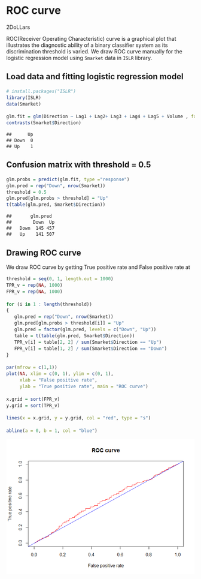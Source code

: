 ROC curve
================
2DoLLars

ROC(Receiver Operating Characteristic) curve is a graphical plot that
illustrates the diagnostic ability of a binary classifier system as its
discrimination threshold is varied. We draw ROC curve manually for the
logistic regression model using `Smarket` data in `ISLR` library.

## Load data and fitting logistic regression model

``` r
# install.packages("ISLR")
library(ISLR)
data(Smarket)

glm.fit = glm(Direction ~ Lag1 + Lag2+ Lag3 + Lag4 + Lag5 + Volume , family = "binomial", data = Smarket)
contrasts(Smarket$Direction)
```

    ##      Up
    ## Down  0
    ## Up    1

## Confusion matrix with threshold = 0.5

``` r
glm.probs = predict(glm.fit, type ="response")
glm.pred = rep("Down", nrow(Smarket))
threshold = 0.5
glm.pred[glm.probs > threshold] = "Up"
t(table(glm.pred, Smarket$Direction))
```

    ##       glm.pred
    ##        Down  Up
    ##   Down  145 457
    ##   Up    141 507

## Drawing ROC curve

We draw ROC curve by getting True positive rate and False positive rate
at

``` r
threshold = seq(0, 1, length.out = 1000)
TPR_v = rep(NA, 1000)
FPR_v = rep(NA, 1000)

for (i in 1 : length(threshold))
{
   glm.pred = rep("Down", nrow(Smarket))
   glm.pred[glm.probs > threshold[i]] = "Up"
   glm.pred = factor(glm.pred, levels = c("Down", "Up"))
   table = t(table(glm.pred, Smarket$Direction))
   TPR_v[i] = table[2, 2] / sum(Smarket$Direction == "Up")
   FPR_v[i] = table[1, 2] / sum(Smarket$Direction == "Down")
}

par(mfrow = c(1,1))
plot(NA, xlim = c(0, 1), ylim = c(0, 1),
     xlab = "False positive rate",
     ylab = "True positive rate", main = "ROC curve")

x.grid = sort(FPR_v)
y.grid = sort(TPR_v)

lines(x = x.grid, y = y.grid, col = "red", type = "s")

abline(a = 0, b = 1, col = "blue")
```

![](/image/ROC_curve.png)<!-- -->
